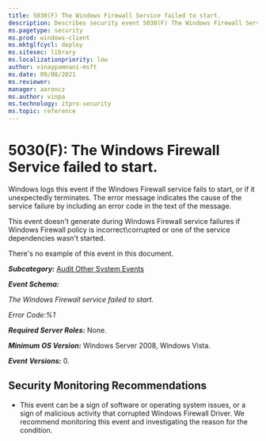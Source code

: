 ```yaml
---
title: 5030(F) The Windows Firewall Service failed to start. 
description: Describes security event 5030(F) The Windows Firewall Service failed to start.
ms.pagetype: security
ms.prod: windows-client
ms.mktglfcycl: deploy
ms.sitesec: library
ms.localizationpriority: low
author: vinaypamnani-msft
ms.date: 09/08/2021
ms.reviewer: 
manager: aaroncz
ms.author: vinpa
ms.technology: itpro-security
ms.topic: reference
---
```


# 5030(F): The Windows Firewall Service failed to start.


Windows logs this event if the Windows Firewall service fails to start, or if it unexpectedly terminates. The error message indicates the cause of the service failure by including an error code in the text of the message.

This event doesn't generate during Windows Firewall service failures if Windows Firewall policy is incorrect\\corrupted or one of the service dependencies wasn't started.

There's no example of this event in this document.

***Subcategory:***&nbsp;[Audit Other System Events](audit-other-system-events.md)

***Event Schema:***

*The Windows Firewall service failed to start.*

*Error Code:%1*

***Required Server Roles:*** None.

***Minimum OS Version:*** Windows Server 2008, Windows Vista.

***Event Versions:*** 0.

## Security Monitoring Recommendations

-   This event can be a sign of software or operating system issues, or a sign of malicious activity that corrupted Windows Firewall Driver. We recommend monitoring this event and investigating the reason for the condition.

